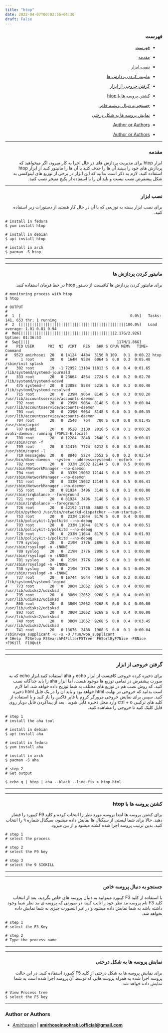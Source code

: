 ```yaml
---
title: "htop"
date: 2022-04-07T00:02:56+04:30
draft: False
---
```


<div dir='rtl'>

### فهرست

- [فهرست](#فهرست)
- [مقدمه](#مقدمه)
- [نصب ابزار](#نصب-ابزار)
- [مانیتور کردن پردازش ها](#مانیتور-کردن-پردازش-ها)
- [گرفتن خروجی از ابزار](#گرفتن-خروجی-از-ابزار)
- [کشتن پروسه ها با htop](#کشتن-پروسه-ها-با-htop)
- [جستجو به دنبال پروسه خاص](#جستجو-به-دنبال-پروسه-خاص)
- [نمایش پروسه ها به شکل درختی](#نمایش-پروسه-ها-به-شکل-درختی)
- [Author or Authors](#author-or-authors)

- [Author or Authors](#author-or-authors)
</div>

---
<div dir='rtl'>

### مقدمه
ابزار htop برای مدیریت پردازش های در حال اجرا به کار میرود، اگر میخواهید که پردازش های خود را ببینید آن ها را حذف کنید یا آن ها را مانیتور کنید از ابزار htop استفاده کنید. لازم به ذکر است بدانید که این ابزار در برخی از توزیع های لینوکسی به شکل پیشفرض نصب نیست و باید آن را با استفاده از پکیج منیجر نصب کنید.
</div>

---
<div dir='rtl'>

### نصب ابزار
برای نصب ابزار بسته به توزیعی که با آن در حال کار هستید از دستورات زیر استفاده کنید.

</div>

    # install in fedora
    $ yum install htop

    # install in debian
    $ apt install htop

    # install in arch
    $ pacman -S htop

---

---
<div dir='rtl'>

### مانیتور کردن پردازش ها

برای مانیتور کردن پردازش ها کافیست از دستور htop در خط فرمان استفاده کنید.

</div>

    # monitoring process with htop
    $ htop

    # OUTPUT
    #                                                                                    
    #  1  [                                                 0.0%]   Tasks: 141, 653 thr; 1 running
    #  2  [|||||||||||||||||||||||||||||||||||||||||||||||100.0%]   Load average: 1.01 0.81 0.94 
    #  Mem[||||||||||||||||||||||||||||||||||||||||||2.17G/2.92G]   Uptime: 01:36:53  
    #  Swp[||||                                       117M/1.86G]                     
    #    PID USER      PRI  NI  VIRT   RES   SHR S CPU% MEM%   TIME+  Command        
    #   9523 amirhosei  20   0 14124  4484  3156 R 109.  0.1  0:00.22 htop           
    #      1 root       20   0  164M  9584  6064 S  0.0  0.3  0:05.48 /sbin/init splash
    #    302 root       19  -1 72952 13184 11812 S  0.0  0.4  0:01.65 /lib/systemd/systemd-journald
    #    333 root       20   0 23664  4864  2724 S  0.0  0.2  0:02.70 /lib/systemd/systemd-udevd
    #    475 systemd-r  20   0 23888  8584  5216 S  0.0  0.3  0:00.40 /lib/systemd/systemd-resolved
    #    715 root       20   0  239M  9064  8148 S  0.0  0.3  0:00.20 /usr/lib/accountsservice/accounts-daemon
    #    792 root       20   0  239M  9064  8148 S  0.0  0.3  0:00.04 /usr/lib/accountsservice/accounts-daemon
    #    703 root       20   0  239M  9064  8148 S  0.0  0.3  0:00.35 /usr/lib/accountsservice/accounts-daemon
    #    704 root       20   0  2540   764   700 S  0.0  0.0  0:01.45 /usr/sbin/acpid 
    #    707 avahi      20   0  8520  3108  2816 S  0.0  0.1  0:00.20 avahi-daemon: running [P5PL2-E.local]
    #    708 root       20   0 12284  2848  2640 S  0.0  0.1  0:00.01 /usr/sbin/cron -f
    #    709 root       20   0 31416  7724  6212 S  0.0  0.3  0:00.04 /usr/sbin/cupsd -l
    #    710 messagebu  20   0  8840  5224  3552 S  0.0  0.2  0:02.54 /usr/bin/dbus-daemon --system --address=systemd: --nofork --n
    #    782 root       20   0  333M 15032 12144 S  0.0  0.5  0:00.09 /usr/sbin/NetworkManager --no-daemon
    #    794 root       20   0  333M 15032 12144 S  0.0  0.5  0:00.27 /usr/sbin/NetworkManager --no-daemon
    #    711 root       20   0  333M 15032 12144 S  0.0  0.5  0:06.41 /usr/sbin/NetworkManager --no-daemon
    #    755 root       20   0 81924  3496  3148 S  0.0  0.1  0:00.00 /usr/sbin/irqbalance --foreground
    #    721 root       20   0 81924  3496  3148 S  0.0  0.1  0:00.57 /usr/sbin/irqbalance --foreground
    #    726 root       20   0 42192 11780  8688 S  0.0  0.4  0:00.32 /usr/bin/python3 /usr/bin/networkd-dispatcher --run-startup-t
    #    753 root       20   0  233M 11044  8176 S  0.0  0.4  0:00.00 /usr/lib/policykit-1/polkitd --no-debug
    #    793 root       20   0  233M 11044  8176 S  0.0  0.4  0:00.51 /usr/lib/policykit-1/polkitd --no-debug
    #    728 root       20   0  233M 11044  8176 S  0.0  0.4  0:01.93 /usr/lib/policykit-1/polkitd --no-debug
    #    779 syslog     20   0  219M  3776  2896 S  0.0  0.1  0:00.08 /usr/sbin/rsyslogd -n -iNONE
    #    780 syslog     20   0  219M  3776  2896 S  0.0  0.1  0:00.00 /usr/sbin/rsyslogd -n -iNONE
    #    781 syslog     20   0  219M  3776  2896 S  0.0  0.1  0:00.08 /usr/sbin/rsyslogd -n -iNONE
    #    730 syslog     20   0  219M  3776  2896 S  0.0  0.1  0:00.20 /usr/sbin/rsyslogd -n -iNONE
    #    737 root       20   0 16744  5644  4692 S  0.0  0.2  0:00.83 /lib/systemd/systemd-logind
    #    773 root       20   0  386M 12052  9268 S  0.0  0.4  0:00.00 /usr/lib/udisks2/udisksd
    #    795 root       20   0  386M 12052  9268 S  0.0  0.4  0:00.01 /usr/lib/udisks2/udisksd
    #    860 root       20   0  386M 12052  9268 S  0.0  0.4  0:00.00 /usr/lib/udisks2/udisksd
    #    893 root       20   0  386M 12052  9268 S  0.0  0.4  0:00.00 /usr/lib/udisks2/udisksd
    #    740 root       20   0  386M 12052  9268 S  0.0  0.4  0:03.45 /usr/lib/udisks2/udisksd
    #    741 root       20   0 13676  2488  1908 S  0.0  0.1  0:00.04 /sbin/wpa_supplicant -u -s -O /run/wpa_supplicant
    # 1Help  F2Setup F3SearchF4FilterF5Tree  F6SortByF7Nice -F8Nice +F9Kill  F10Quit 
---

---
<div dir='rtl'>

### گرفتن خروجی از ابزار
برای ذخیره کرده خروجی کافیست از ابزار echo و aha استفاده کنید.ابزار echo که به صورت پیشفرض در تمامی توزیع ها موجود هست، اما ابزار aha را باید جداگانه نصب کنید. که روش نصب هم در توزیع های مختلف به شما توزیح داده خواهد شد. اما لازم است بدانید که خروجی در نهایت html خواهد بود و باید ان را در یک فایل html ذخیره کنید. سپس برای نمایش خروجی مرورگر کروم یا فایر فاکس را باز کنید و با استفاده از کلید های ترکیبی ctrl + o وارد محل ذخیره فایل شوید . بعد از پیداکردن فایل دوبار روی فایل کلیک کنید تا خروجی را مشاهده کنید.

</div>

    # step 1 
    # install the aha tool

    # install in debian
    $ apt install aha

    # install in fedora 
    $ yum install aha

    # install in arch
    $ pacman -S aha

    # step 2
    # Get output 

    $ echo q | htop | aha --black --line-fix > htop.html


---

---
<div dir='rtl'>

### کشتن پروسه ها با htop
برای کشتن پروسه ها ابتدا پروسه مورد نظر را انتخاب کرده و کلید F9 کیبورد را فشار دهید. حالا برای شما لیستی از سیگنال ها نمایش داده میشود، سیگنال شماره ۹ را انتخاب کنید. بدین ترتیب پروسه اجرا شده کشته میشود و از بین میرود.

</div>

    # step 1
    # select the process

    # step 2
    # select the F9 key

    # step 3 
    # select the 9 SIGKILL

---

---
<div dir='rtl'>

### جستجو به دنبال پروسه خاص

با استفاده از کلید F3 کیبورد میتوانید به دنبال پروسه های خاص بگردید، بعد از انتخاب کلید F3 نام پروسه مد نظر خود را تایپ کنید، در صورتی که پروسه ی مد نظر شما وجود داشته باشد به شما نمایش داده میشود و در غیر اینصورت چیزی به شما نمایش داده نخواهد شد.

</div>
    
    # step 1 
    # select the F3 Key

    # step 2
    # Type the process name
---

---
<div dir='rtl'>

### نمایش پروسه ها به شکل درختی
برای نمایش پروسه ها به شکل درختی از کلید F5 کیبورد استفاده کنید. در این حالت پروسه اجرا شده به همراه پروسه هایی که توسط آن پروسه اجرا شده است به شما نمایش داده خواهد شد.

</div>
    
    
    # View Process tree
    $ select the F5 key


---

### Author or Authors

- *[Amirhosein](https://github.com/amirhoseinsb)* | **<amirhoseinsohrabi.official@gmail.com>**
